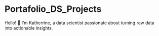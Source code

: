 # Portafolio_DS_Projects
Hello! 👋 I’m Katherrine, a data scientist passionate about turning raw data into actionable insights.
